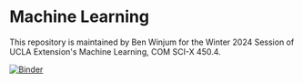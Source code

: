 # Machine Learning 

This repository is maintained by Ben Winjum for the Winter 2024 Session of UCLA Extension's Machine Learning, COM SCI-X 450.4.

[![Binder](https://mybinder.org/badge_logo.svg)](https://mybinder.org/v2/gh/benjum/UCLAX-24W-ML/HEAD)
